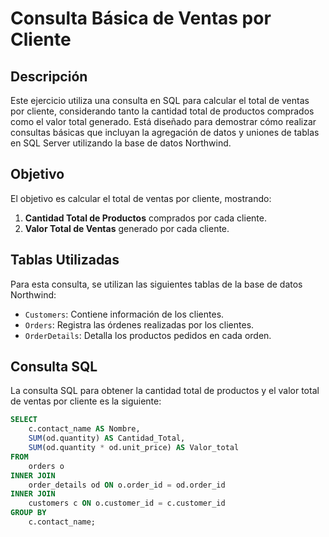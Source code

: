 # Consulta Básica de Ventas por Cliente

## Descripción
Este ejercicio utiliza una consulta en SQL para calcular el total de ventas por cliente, considerando tanto la cantidad total de productos comprados como el valor total generado. Está diseñado para demostrar cómo realizar consultas básicas que incluyan la agregación de datos y uniones de tablas en SQL Server utilizando la base de datos Northwind.

## Objetivo
El objetivo es calcular el total de ventas por cliente, mostrando:
1. **Cantidad Total de Productos** comprados por cada cliente.
2. **Valor Total de Ventas** generado por cada cliente.

## Tablas Utilizadas
Para esta consulta, se utilizan las siguientes tablas de la base de datos Northwind:
- `Customers`: Contiene información de los clientes.
- `Orders`: Registra las órdenes realizadas por los clientes.
- `OrderDetails`: Detalla los productos pedidos en cada orden.

## Consulta SQL
La consulta SQL para obtener la cantidad total de productos y el valor total de ventas por cliente es la siguiente:

```sql
SELECT 
    c.contact_name AS Nombre, 
    SUM(od.quantity) AS Cantidad_Total, 
    SUM(od.quantity * od.unit_price) AS Valor_total
FROM 
    orders o
INNER JOIN 
    order_details od ON o.order_id = od.order_id
INNER JOIN 
    customers c ON o.customer_id = c.customer_id
GROUP BY 
    c.contact_name;
